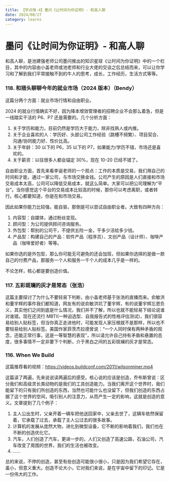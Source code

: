 ```yaml
---
title: 【学点啥-4】墨问《让时间为你证明》- 和高人聊
date: 2024/08/27
category: learns
---
```


# 墨问《让时间为你证明》- 和高人聊

和高人聊，是池建强老师公司墨问推出的知识星球《让时间为你证明》中的一个栏目，其中的内容由小盖老师或池老师和行业大佬的交谈之后总结而来，可以让你学习和了解到我们平常接触不到的牛人的思考，成长，工作经历，生活方式等等。

### 118. 和猎头聊聊今年的就业市场（2024 版本）（Bendy）

这篇分两个方面：就业市场行情和自由职业。

2024 的就业行情确实不好，因为降本增效管理者的招聘企业不会那么着急，但是一线踏实干活的 P6、P7 还是需要的。几个分析方面：

1. 关于学历和能力，目前仍然是学历大于能力，除非找熟人或内推。
2. 关于企业喜欢的人：学历好、头部公司工作经验（跳槽不频繁）、项目契合、沟通/协同能力好、性价比高。
3. 关于年龄：30 以下的 P6，35 以下的 P7，如果能力/学历不错，市场还是喜欢的。
4. 关于薪资：以往很多人都会锚定 30%，现在 10-20 已经不错了。

自由职业方面，首先来看李诞老师的一个观点：工作的本质是交易，我们用自己的时间和才能，通过一家公司，与市场交换金钱。公司产生的原因是人们直接和市场交易成本太高，公司可以降低交易成本，就这么简单。大家可以把公司理解为“平台”。当你感觉这个平台的交易成本比较高的时候，那你可以考虑离职，或者转行。核心都要知道，你是在和市场交易。

因此如果你能力比较强，能自驱，那倒是可以尝试自由职业者。大致有四种方向：

1. 内容型：自媒体，通过粉丝变现。
2. 顾问型：为公司提供顾问咨询服务。
3. 外包型：帮别的公司干，不提供五险一金，干多少活给多少钱。
4. 产品型：构建自己的产品：软件产品（程序员）、文创产品（设计师）、咖啡产品（咖啡爱好者）等等。

如果你选的是外包型，那么你可能无可避免的还会加班，但如果你选择的是做一款自己的付费产品，那服务一个人和服务一千个人的成本几乎是一样的。

不论怎样，核心都是要创造价值。

### 117. 五彩斑斓的灰才是常态（张浩）

这篇主要探讨了为什么不要轻易下判断，由小盖老师基于张浩的直播而来。俞敏洪和董宇辉的事件我们都知道，网友有的说俞敏洪坑了董宇辉，有的说董宇辉忘恩负义，其实他们之间到底是什么情况，我们并不了解，所以也就不能轻易下结论说谁对谁错。现在还流行 MBTI(一种迫选型、自我报告式的性格评估测试)，我们很容易给别人贴标签，但当你真正走进他时，可能发现人家压根就不是那样，所以也不要轻易给别人贴标签。美国作家菲茨杰拉德曾说：“一个人同时保有两种矛盾的观念，还能正常行事，这是一等智慧的表现”，所以请允许自己持有矛盾和悬置的态度，很多事情不一定非要下个判断，介于黑白之间的五彩斑斓的灰才是常态。

### 116. When We Build

这篇推荐看的视频：https://videos.buildconf.com/2011/wilsonminer.mp4

这篇读了两遍，先来说说读两遍后的感受。核心说的应该是创造，乔布斯曾说：区分我们和高级灵长类动物的是我们的工具创造能力。当我们离开这个世界时，我们能留下的只有我们所创造的东西，当然也可能什么也没留下，但我们创造的东西占据了这个世界的空间，吸引别人的注意力，从而产生一定的影响，这就是创造的意义。文章提到了几个例子：

1. 主人公出生时，父亲开着一辆车把他送回家中，父亲去世了，这辆车依然保留着，它承载了过去，承载了主人公过去的很多故事。
2. 计算机的发展从庞然大物，进化到微型设备，它不断的影响着我们，我们也在不断的创造优化它。
3. 汽车，人们创造了汽车，更进一步的，人们又创造了高速公路，石油公司，汽车改变了周围的世界，我们的生活也被改变。
4. ......

总的来说，不停的创造，甚至有些创造可能很小很小，只是因为我们希望它存在，虽小，但意义重大。创造不论大小，它对我们来说，是在宇宙中留下的印记。它是一份伟大的工作。
